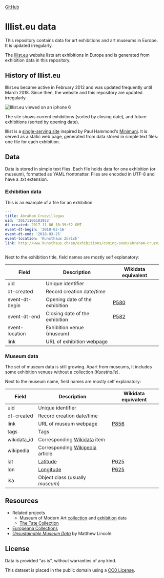 [GitHub](https://github.com/lllisteu/lllisteu-data)

# lllist.eu data

This repository contains data for art exhibitions and art museums in Europe. It is updated irregularly.

The [lllist.eu](https://lllist.eu/) website lists art exhibitions in Europe and is generated from exhibition data in this repository.

## History of lllist.eu

lllist.eu became active in February 2012 and was updated frequently until March 2018. Since then, the website and this repository are updated irregularly.

![lllist.eu viewed on an iphone 6](lllist_iphone.png)

The site shows current exhibitions (sorted by closing date), and future exhibitions (sorted by opening date).

lllist is a [single-serving site](https://en.wikipedia.org/wiki/Single-serving_site) inspired by Paul Hammond's [Minimuni](https://minimuni.paulhammond.org/). It is served as a static web page, generated from data stored in simple text files: one file for each exhibition.

## Data

Data is stored in simple text files. Each file holds data for one exhibition (or museum), formatted as YAML frontmatter. Files are encoded in UTF-8 and have a .txt extension.

### Exhibition data

This is an example of a file for an exhibition:

```yaml
---
title: Abraham Cruzvillegas
uid: '20171106103952'
dt-created: 2017-11-06 10:39:52 GMT
event-dt-begin: '2018-02-16'
event-dt-end: '2018-03-25'
event-location: 'Kunsthaus Zürich'
link: http://www.kunsthaus.ch/en/exhibitions/coming-soon/abraham-cruzvillegas/
---
```

Next to the exhibition title, field names are mostly self explanatory:

Field|Description|Wikidata equivalent
---|---|---
uid|Unique identifier|
dt-created|Record creation date/time|
event-dt-begin|Opening date of the exhibition|[P580](https://www.wikidata.org/wiki/Property:P580)
event-dt-end|Closing date of the exhibition|[P582](https://www.wikidata.org/wiki/Property:P582)
event-location|Exhibition venue (museum)|
link|URL of exhibition webpage|

### Museum data

The set of museum data is still growing. Apart from museums, it includes some exhibition venues without a collection (_Kunsthalle_).

Next to the museum name, field names are mostly self explanatory:

Field|Description|Wikidata equivalent
---|---|---
uid|Unique identifier|
dt-created|Record creation date/time|
link|URL of museum webpage|[P856](https://www.wikidata.org/wiki/Property:P856)
tags|Tags|
wikidata_id|Corresponding [Wikidata](https://www.wikidata.org/) item|
wikipedia|Corresponding [Wikipedia](https://en.wikipedia.org/) article|
lat|[Latitude](https://en.wikipedia.org/wiki/Geographic_coordinate_system)|[P625](https://www.wikidata.org/wiki/Property:P625)
lon|[Longitude](https://en.wikipedia.org/wiki/Geographic_coordinate_system)|[P625](https://www.wikidata.org/wiki/Property:P625)
isa|Object class (usually _museum_)|

## Resources

* Related projects
    * Museum of Modern Art [collection](https://github.com/MuseumofModernArt/collection) and [exhibition](https://github.com/MuseumofModernArt/exhibitions) data
    * [The Tate Collection](https://github.com/tategallery/collection)
* [Europeana Collections](https://www.europeana.eu/)
* [_Unsustainable Museum Data_](https://matthewlincoln.net/2015/01/26/unsustainable-museum-data.html) by Matthew Lincoln

## License

Data is provided “as is”, without warranties of any kind.

This dataset is placed in the public domain using a [CC0 License](https://creativecommons.org/publicdomain/zero/1.0/).
